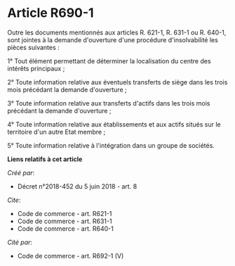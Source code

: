 # Article R690-1

Outre les documents mentionnés aux articles R. 621-1, R. 631-1 ou R. 640-1, sont jointes à la demande d'ouverture d'une
procédure d'insolvabilité les pièces suivantes : 

1° Tout élément permettant de déterminer la localisation du centre des intérêts principaux ; 

2° Toute information relative aux éventuels transferts de siège dans les trois mois précédant la demande d'ouverture ; 

3° Toute information relative aux transferts d'actifs dans les trois mois précédant la demande d'ouverture ; 

4° Toute information relative aux établissements et aux actifs situés sur le territoire d'un autre Etat membre ; 

5° Toute information relative à l'intégration dans un groupe de sociétés.

**Liens relatifs à cet article**

_Créé par_:

  - Décret n°2018-452 du 5 juin 2018 - art. 8

_Cite_:

  - Code de commerce - art. R621-1
  - Code de commerce - art. R631-1
  - Code de commerce - art. R640-1

_Cité par_:

  - Code de commerce - art. R692-1 (V)
